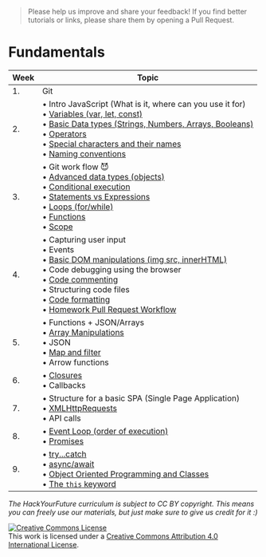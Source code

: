 >Please help us improve and share your feedback! If you find better tutorials or links, please share them by opening a Pull Request.

# Fundamentals

|Week|Topic|
|----|-----|
|1.|Git|
|2.|• Intro JavaScript (What is it, where can you use it for)<br>• [Variables (var, let, const)](fundamentals/variables.md)<br>• [Basic Data types (Strings, Numbers, Arrays, Booleans)](fundamentals/values.md)<br>• [Operators](fundamentals/operators.md)<br>• [Special characters and their names](fundamentals/names_of_special_characters.md) <br>• [Naming conventions](fundamentals/naming_conventions.md)|
|3.|• Git work flow :smiling_imp:<br>• [Advanced data types (objects)](fundamentals/objects.md) <br>• [Conditional execution](fundamentals/conditional_execution.md) <br>• [Statements vs Expressions](fundamentals/statements_expressions.md)<br> • [Loops (for/while)](fundamentals/loops.md)<br>• [Functions](fundamentals/functions.md) <br>• [Scope](fundamentals/scope.md)|
|4.|• Capturing user input <br>• Events<br>• [Basic DOM manipulations (img src, innerHTML)](fundamentals/DOM_manipulation.md)<br>• Code debugging using the browser <br>• [Code commenting](fundamentals/code_commenting.md)<br>• Structuring code files<br>• [Code formatting](fundamentals/code_formatting.md)<br>• [Homework Pull Request Workflow](fundamentals/homework_pr.md)|
|5.|• Functions + JSON/Arrays<br>• [Array Manipulations](fundamentals/array_manipulation.md)<br>• JSON<br>• [Map and filter](fundamentals/map_filter.md)<br>• Arrow functions |
|6.|• [Closures](fundamentals/scope_closures_this.md) <br>• Callbacks|
|7.|• Structure for a basic SPA (Single Page Application) <br>• [XMLHttpRequests](fundamentals/XMLHttpRequest.md) <br>• API calls|
|8.|• [Event Loop (order of execution)](fundamentals/event_loop.md)<br>• [Promises](fundamentals/promises.md)<br> |
|9.|• [try...catch](fundamentals/try_catch.md)<br>• [async/await](fundamentals/async_await.md)<br>• [Object Oriented Programming and Classes](fundamentals/oop_classes.md)<br>• [The `this` keyword](fundamentals/this.md) |

*The HackYourFuture curriculum is subject to CC BY copyright. This means you can freely use our materials, but just make sure to give us credit for it :)*

<a rel="license" href="http://creativecommons.org/licenses/by/4.0/"><img alt="Creative Commons License" style="border-width:0" src="https://i.creativecommons.org/l/by/4.0/88x31.png" /></a><br />This work is licensed under a <a rel="license" href="http://creativecommons.org/licenses/by/4.0/">Creative Commons Attribution 4.0 International License</a>.
